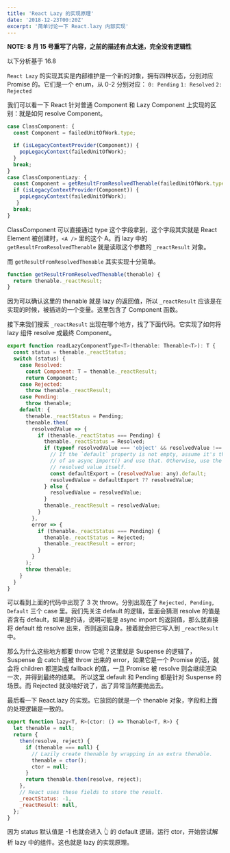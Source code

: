 ```yaml
---
title: 'React Lazy 的实现原理'
date: '2018-12-23T00:20Z'
excerpt: '简单讨论一下 React.lazy 内部实现'
---
```


**NOTE: 8 月 15 号重写了内容，之前的描述有点太迷，完全没有逻辑性**

以下分析基于 16.8

`React Lazy` 的实现其实是内部维护是一个新的对象，拥有四种状态，分别对应 Promise 的。它们是一个 enum，从 0-2 分别对应：
`0: Pending`
`1: Resolved`
`2: Rejected`

我们可以看一下 React 针对普通 Component 和 Lazy Component 上实现的区别：就是如何 resolve Component。

```js
case ClassComponent: {
  const Component = failedUnitOfWork.type;

  if (isLegacyContextProvider(Component)) {
    popLegacyContext(failedUnitOfWork);
  }
  break;
}
case ClassComponentLazy: {
  const Component = getResultFromResolvedThenable(failedUnitOfWork.type);
  if (isLegacyContextProvider(Component)) {
    popLegacyContext(failedUnitOfWork);
   }
  break;
}
```

ClassComponent 可以直接通过 type 这个字段拿到，这个字段其实就是 React Element 被创建时，`<A />` 里的这个 A。而 lazy 中的 `getResultFromResolvedThenable` 就是读取这个参数的 `_reactResult` 对象。

而 `getResultFromResolvedThenable` 其实实现十分简单。

```js
function getResultFromResolvedThenable(thenable) {
  return thenable._reactResult;
}
```

因为可以确认这里的 thenable 就是 lazy 的返回值，所以 `_reactResult` 应该是在实现的时候，被插进的一个变量。这里包含了 Component 函数。

接下来我们搜索 `_reactResult` 出现在哪个地方，找了下面代码。它实现了如何将 lazy 组件 resolve 成最终 Component。

```js
export function readLazyComponentType<T>(thenable: Thenable<T>): T {
  const status = thenable._reactStatus;
  switch (status) {
    case Resolved:
      const Component: T = thenable._reactResult;
      return Component;
    case Rejected:
      throw thenable._reactResult;
    case Pending:
      throw thenable;
    default: {
      thenable._reactStatus = Pending;
      thenable.then(
        resolvedValue => {
          if (thenable._reactStatus === Pending) {
            thenable._reactStatus = Resolved;
            if (typeof resolvedValue === 'object' && resolvedValue !== null) {
              // If the `default` property is not empty, assume it's the result
              // of an async import() and use that. Otherwise, use the
              // resolved value itself.
              const defaultExport = (resolvedValue: any).default;
              resolvedValue = defaultExport ?? resolvedValue;
            } else {
              resolvedValue = resolvedValue;
            }
            thenable._reactResult = resolvedValue;
          }
        },
        error => {
          if (thenable._reactStatus === Pending) {
            thenable._reactStatus = Rejected;
            thenable._reactResult = error;
          }
        }
      );
      throw thenable;
    }
  }
}
```

可以看到上面的代码中出现了 3 次 throw。分别出现在了 `Rejected, Pending, Default` 三个 case 里。我们先关注 default 的逻辑，里面会猜测 resolve 的值是否含有 default，如果是的话，说明可能是 async import 的返回值，那么就直接将 default 给 resolve 出来，否则返回自身。接着就会把它写入到 `_reactResult` 中。

那么为什么这些地方都要 throw 它呢？这里就是 Suspense 的逻辑了，Suspense 会 catch 组被 throw 出来的 error，如果它是一个 Promise 的话，就会将 children 都渲染成 fallback 的值，一旦 Promise 被 resolve 则会继续渲染一次，并得到最终的结果。
所以这里 default 和 Pending 都是针对 Suspense 的场景。而 Rejected 就没啥好说了，出了异常当然要抛出去。

最后看一下 React.lazy 的实现。它放回的就是一个 thenable 对象，字段和上面的处理逻辑是一致的。

```js
export function lazy<T, R>(ctor: () => Thenable<T, R>) {
  let thenable = null;
  return {
    then(resolve, reject) {
      if (thenable === null) {
        // Lazily create thenable by wrapping in an extra thenable.
        thenable = ctor();
        ctor = null;
      }
      return thenable.then(resolve, reject);
    },
    // React uses these fields to store the result.
    _reactStatus: -1,
    _reactResult: null,
  };
}
```

因为 status 默认值是 -1 也就会进入 👆 的 default 逻辑，运行 ctor，开始尝试解析 lazy 中的组件。这也就是 lazy 的实现原理。
